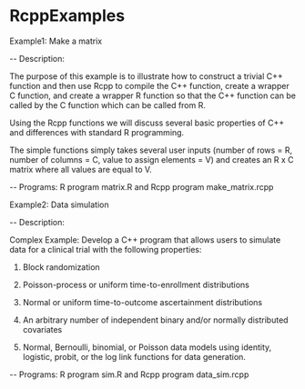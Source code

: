 # RcppExamples
Example1: Make a matrix 

-- Description: 

The purpose of this example is to illustrate how to construct a trivial C++ function and then use Rcpp to compile the C++ function, create a wrapper C function, and create a wrapper R function so that the C++ function can be called by the C function which can be called from R. 

Using the Rcpp functions we will discuss several basic properties of C++ and differences with standard R programming. 

The simple functions simply takes several user inputs (number of rows = R, number of columns = C, value to assign elements = V) and creates an R x C matrix where all values are equal to V.

-- Programs: R program matrix.R and Rcpp program make_matrix.rcpp


Example2: Data simulation

-- Description: 

Complex Example: Develop a C++ program that allows users to simulate data for a clinical trial with the following properties:

1. Block randomization

2. Poisson-process or uniform time-to-enrollment distributions

3. Normal or uniform time-to-outcome ascertainment distributions

4. An arbitrary number of independent binary and/or normally distributed covariates

5. Normal, Bernoulli, binomial, or Poisson data models using identity, logistic, probit, or the log link functions for data generation.

-- Programs: R program sim.R and Rcpp program data_sim.rcpp
